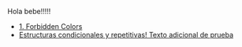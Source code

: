 Hola bebe!!!!!

* [1. Forbidden Colors](#1-Forbidden-colors)
 * [Estructuras condicionales y repetitivas! Texto adicional de prueba](https://curriculum.laboratoria.la/es/topics/javascript/02-flow-control/01-conditionals-and-loops)
